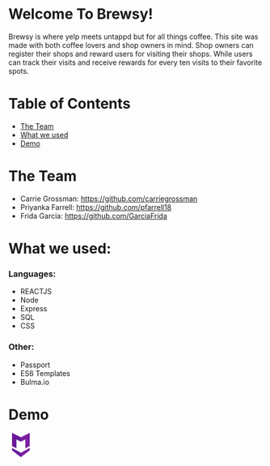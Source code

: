 # Welcome To Brewsy!

Brewsy is where yelp meets untappd but for all things coffee. This site was made with both coffee lovers and shop owners in mind. Shop owners can register their shops and reward users for visiting their shops. While users can track their visits and receive rewards for every ten visits to their favorite spots.

# Table of Contents
* [The Team](#the-team)
* [What we used](#what-we-used)
* [Demo](#demo)


# <a name="the-team"></a>The Team
* Carrie Grossman: https://github.com/carriegrossman
* Priyanka Farrell: https://github.com/pfarrell18
* Frida Garcia: https://github.com/GarciaFrida

# <a name="what-we-used"></a>What we used:
### Languages:
* REACTJS
* Node
* Express
* SQL
* CSS

### Other:
* Passport
* ES6 Templates
* Bulma.io

# <a name="demo"></a>Demo

![alt text](https://github.com/adam-p/markdown-here/raw/master/src/common/images/icon48.png "Logo Title Text 1")
